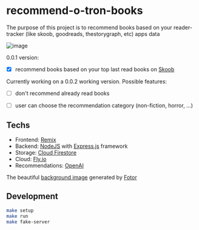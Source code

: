 # recommend-o-tron-books

The purpose of this project is to recommend books based on your reader-tracker (like skoob, goodreads, thestorygraph, etc) apps data

![image](https://user-images.githubusercontent.com/5923706/219982325-6f3842f6-101f-48a6-a80f-19b48d29b2b2.png)

0.0.1 version:
- [x] recommend books based on your top last read books on [Skoob](https://www.skoob.com.br)

Currently working on a 0.0.2 working version. Possible features:
- [ ] don't recommend already read books
- [ ] user can choose the recommendation category (non-fiction, horror, ...)


## Techs

- Frontend: [Remix](https://remix.run)
- Backend: [NodeJS](https://nodejs.org/en/) with [Express.js](https://expressjs.com/) framework
- Storage: [Cloud Firestore](https://firebase.google.com/docs/firestore)
- Cloud: [Fly.io ](https://fly.io/)
- Recommendations: [OpenAI](https://openai.com/)


The beautiful [background image](https://github.com/RafaelAdao/recommend-o-tron-books/blob/main/app/images/background.png) generated by [Fotor](https://www.fotor.com/)

## Development

```sh
make setup
make run
make fake-server
```
